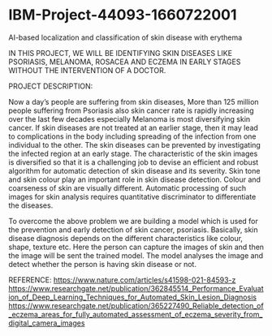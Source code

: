 # IBM-Project-44093-1660722001
AI-based localization and classification of skin disease with erythema

IN THIS PROJECT, WE WILL BE IDENTIFYING SKIN DISEASES LIKE PSORIASIS, MELANOMA, ROSACEA AND ECZEMA IN EARLY STAGES WITHOUT THE INTERVENTION OF A DOCTOR.

PROJECT DESCRIPTION:

Now a day’s people are suffering from skin diseases, More than 125 million people suffering from Psoriasis also skin cancer rate is rapidly increasing over the last few decades especially Melanoma is most diversifying skin cancer. If skin diseases are not treated at an earlier stage, then it may lead to complications in the body including spreading of the infection from one individual to the other. The skin diseases can be prevented by investigating the infected region at an early stage. The characteristic of the skin images is diversified so that it is a challenging job to devise an efficient and robust algorithm for automatic detection of skin disease and its severity. Skin tone and skin colour play an important role in skin disease detection. Colour and coarseness of skin are visually different. Automatic processing of such images for skin analysis requires quantitative discriminator to differentiate the diseases.

To overcome the above problem we are building a model which is used for the prevention and early detection of skin cancer, psoriasis. Basically, skin disease diagnosis depends on the different characteristics like colour, shape, texture etc. Here the person can capture the images of skin and then the image will be sent the trained model. The model analyses the image and detect whether the person is having skin disease or not.

REFERENCE:
https://www.nature.com/articles/s41598-021-84593-z
https://www.researchgate.net/publication/362845514_Performance_Evaluation_of_Deep_Learning_Techniques_for_Automated_Skin_Lesion_Diagnosis
https://www.researchgate.net/publication/365227490_Reliable_detection_of_eczema_areas_for_fully_automated_assessment_of_eczema_severity_from_digital_camera_images
